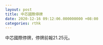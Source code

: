 ```yaml
---
layout: post
title: 中芯國際停牌
date: 2020-12-16 09:12:06.000000000 +08:00
categories: rthk
---
```


中芯國際停牌，停牌前報21.25元。
